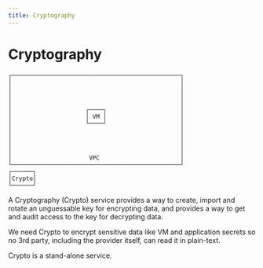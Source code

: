```yaml
---
title: Cryptography
---
```


# Cryptography

```ascii
┌────────────────────────────────────────────────┐
│                                                │
│                                                │
│                                                │
│                                                │
│                     ┌────┐                     │
│                     │ VM │                     │
│                     └────┘                     │
│                                                │
│                                                │
│                                                │
│                                                │
│                      VPC                       │
└────────────────────────────────────────────────┘
┌──────┐                                          
│Crypto│                                          
└──────┘                                          
```

A Cryptography (Crypto) service provides a way to create, import and rotate an unguessable key for encrypting data, and provides a way to get and audit access to the key for decrypting data.

We need Crypto to encrypt sensitive data like VM and application secrets so no 3rd party, including the provider itself, can read it in plain-text.

Crypto is a stand-alone service.
